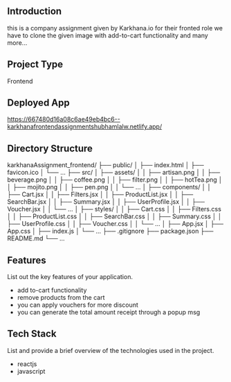 
## Introduction
this is a company assignment given by Karkhana.io for their fronted role we have to clone the given image with add-to-cart functionality and many more...

## Project Type
Frontend 

## Deployed App
https://667480d16a08c6ae49eb4bc6--karkhanafrontendassignmentshubhamlalw.netlify.app/


## Directory Structure
karkhanaAssignment_frontend/
├── public/
│ ├── index.html
│ ├── favicon.ico
│ └── ...
├── src/
│ ├── assets/
│ │ ├── artisan.png
│ │ ├── beverage.png
│ │ ├── coffee.png
│ │ ├── filter.png
│ │ ├── hotTea.png
│ │ ├── mojito.png
│ │ ├── pen.png
│ │ └── ...
│ ├── components/
│ │ ├── Cart.jsx
│ │ ├── Filters.jsx
│ │ ├── ProductList.jsx
│ │ ├── SearchBar.jsx
│ │ ├── Summary.jsx
│ │ ├── UserProfile.jsx
│ │ ├── Voucher.jsx
│ │ └── ...
│ ├── styles/
│ │ ├── Cart.css
│ │ ├── Filters.css
│ │ ├── ProductList.css
│ │ ├── SearchBar.css
│ │ ├── Summary.css
│ │ ├── UserProfile.css
│ │ ├── Voucher.css
│ │ └── ...
│ ├── App.jsx
│ ├── App.css
│ ├── index.js
│ └── ...
├── .gitignore
├── package.json
├── README.md
└── ...


## Features
List out the key features of your application.

- add to-cart functionality
- remove products from the cart
- you can apply vouchers for more discount
- you can generate the total amount receipt through a popup msg

## Tech Stack
List and provide a brief overview of the technologies used in the project.

- reactjs
- javascript

